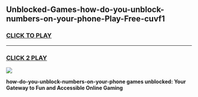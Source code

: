 
## Unblocked-Games-how-do-you-unblock-numbers-on-your-phone-Play-Free-cuvf1
<h3>
<a href="https://premium76.site?title=how-do-you-unblock-numbers-on-your-phone&ref=21A">CLICK TO PLAY</a></h3>
<hr>

<h3>
<a href="https://premium76.site?title=how-do-you-unblock-numbers-on-your-phone&ref=21A">CLICK 2 PLAY</a>
  
</h3>

<a href="https://premium76.site?title=how-do-you-unblock-numbers-on-your-phone&ref=21A"><img src="https://clearcache.store/games.png"></a>


**how-do-you-unblock-numbers-on-your-phone games unblocked: Your Gateway to Fun and Accessible Online Gaming**
